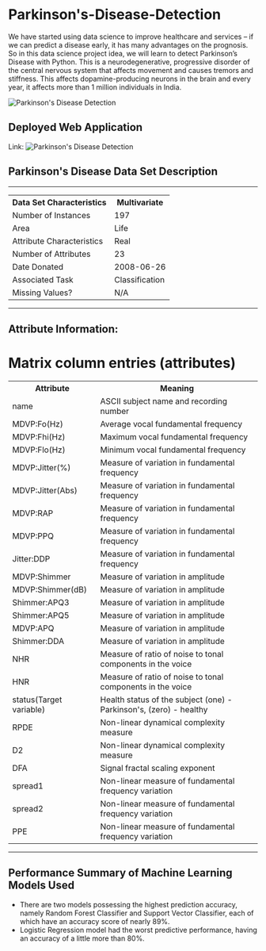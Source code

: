 # Parkinson's-Disease-Detection

<p>We have started using data science to improve healthcare and services – if we can predict a disease early, it has many advantages on the prognosis. So in this data science project idea, we will learn to detect Parkinson’s Disease with Python. This is a neurodegenerative, progressive disorder of the central nervous system that affects movement and causes tremors and stiffness. This affects dopamine-producing neurons in the brain and every year, it affects more than 1 million individuals in India.</p>

![Parkinson's Disease Detection](https://data-flair.training/blogs/wp-content/uploads/sites/2/2019/10/Python-machine-learning-project-.png)

## Deployed Web Application

Link: ![Parkinson's Disease Detection](https://parkinson-disease-detection-sk.herokuapp.com/)

## Parkinson's Disease Data Set Description

-----------------------------------------------------	

<table>
  <tr>
    <th><b>Data Set Characteristics</b></th>
    <th><b>Multivariate</b></th>
  </tr>
  <tr>
    <td>Number of Instances</td> 
    <td>197</td>
  </tr>
  <tr>
    <td>Area</td>
    <td>Life</td>
  </tr>
  <tr>
    <td>Attribute Characteristics</td>
    <td>Real</td>
  </tr>
  <tr>
    <td>Number of Attributes</td>
    <td>23</td>
  </tr>
  <tr>
    <td>Date Donated</td>
    <td>2008-06-26</td>
  </tr>
  <tr>
    <td>Associated Task</td>
    <td>Classification</td>
  </tr>
  <tr>
    <td>Missing Values?</td>
    <td>N/A</td>
  </tr>
</table>

-----------------------------------------------------

## Attribute Information:

<h1>Matrix column entries (attributes)</h1>
<table>
  <tr>
    <th><b>Attribute</b></th>
    <th><b>Meaning</b></th>
  </tr>
  <tr>
    <td>name</td> 
    <td>ASCII subject name and recording number</td>
  </tr>
  <tr>
    <td>MDVP:Fo(Hz)</td> 
    <td>Average vocal fundamental frequency</td>
  </tr>
  <tr>
    <td>MDVP:Fhi(Hz)</td> 
    <td>Maximum vocal fundamental frequency</td>
  </tr>
  <tr>
    <td>MDVP:Flo(Hz)</td>
    <td>Minimum vocal fundamental frequency</td>
  </tr>
  <tr>
    <td>MDVP:Jitter(%)</td>
    <td>Measure of variation in fundamental frequency</td>
  <tr>
    <td>MDVP:Jitter(Abs)</td>
    <td>Measure of variation in fundamental frequency</td>
  <tr>
    <td>MDVP:RAP</td>
    <td>Measure of variation in fundamental frequency</td>
  <tr>
    <td>MDVP:PPQ</td>
    <td>Measure of variation in fundamental frequency</td>
  <tr>
    <td>Jitter:DDP</td> 
    <td>Measure of variation in fundamental frequency</td>
  </tr>
  <tr>
    <td>MDVP:Shimmer</td>
    <td>Measure of variation in amplitude</td>
  <tr>
    <td>MDVP:Shimmer(dB)</td>
    <td>Measure of variation in amplitude</td>
  <tr>
    <td>Shimmer:APQ3</td>
    <td>Measure of variation in amplitude</td>
  <tr>
    <td>Shimmer:APQ5</td>
    <td>Measure of variation in amplitude</td>
  <tr>
    <td>MDVP:APQ</td>
    <td>Measure of variation in amplitude</td>
  <tr>
    <td>Shimmer:DDA</td>
    <td>Measure of variation in amplitude</td>
  </tr>
  <tr>
    <td>NHR</td>
    <td>Measure of ratio of noise to tonal components in the voice</td>
  <tr>
    <td>HNR</td> 
    <td>Measure of ratio of noise to tonal components in the voice</td>
  </tr>
  <tr>
    <td>status(Target variable)</td> 
    <td>Health status of the subject (one) - Parkinson's, (zero) - healthy</td>
  </tr>
  <tr>
    <td>RPDE</td>
    <td>Non-linear dynamical complexity measure</td>
  <tr>
    <td>D2</td> 
    <td>Non-linear dynamical complexity measure</td>
  </tr>
  <tr>
    <td>DFA</td> 
    <td>Signal fractal scaling exponent</td>
  </tr>
  <tr>
    <td>spread1</td>
    <td>Non-linear measure of fundamental frequency variation</td>
  <tr>
    <td>spread2</td>
    <td>Non-linear measure of fundamental frequency variation</td>
  <tr>
    <td>PPE</td>
    <td>Non-linear measure of fundamental frequency variation</td>
  </tr>
</table>

-----------------------------------------------------

## Performance Summary of Machine Learning Models Used

<ul>
  <li>There are two models possessing the highest prediction accuracy, namely Random Forest Classifier and Support Vector Classifier, each of which have an accuracy score of nearly 89%.</li>
  <li>Logistic Regression model had the worst predictive performance, having an accuracy of a little more than 80%.</li>
</ul>



